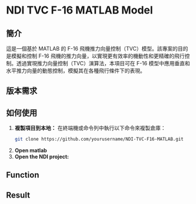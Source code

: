 # NDI TVC F-16 MATLAB Model

## 簡介

這是一個基於 MATLAB 的 F-16 飛機推力向量控制（TVC）模型。該專案的目的是模擬和控制 F-16 飛機的推力向量，以實現更有效率的機動性和更精確的飛行控制。透過實現推力向量控制（TVC）演算法，本項目可在 F-16 模型中應用垂直和水平推力向量的動態控制，模擬其在各種飛行條件下的表現。

## 版本需求

## 如何使用

1. **複製項目到本地：**
   在終端機或命令列中執行以下命令來複製倉庫：
   ```bash
   git clone https://github.com/yourusername/NDI-TVC-F16-MATLAB.git
2. **Open matlab**
3. **Open the NDI project:**


## Function

## Result
